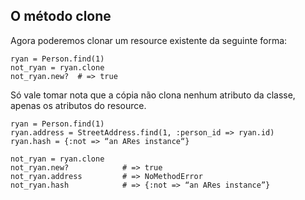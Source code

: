 ## O método clone

Agora poderemos clonar um resource existente da seguinte forma:

	ryan = Person.find(1)
	not_ryan = ryan.clone
	not_ryan.new?  # => true

Só vale tomar nota que a cópia não clona nenhum atributo da classe, apenas os atributos do resource.

	ryan = Person.find(1)
	ryan.address = StreetAddress.find(1, :person_id => ryan.id)
	ryan.hash = {:not => “an ARes instance“} 

	not_ryan = ryan.clone
	not_ryan.new?            # => true
	not_ryan.address         # => NoMethodError
	not_ryan.hash            # => {:not => “an ARes instance”}